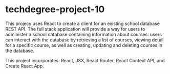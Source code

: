 # techdegree-project-10
This projecy uses React to create a client for an existing school database REST API. The full stack application will provide a way for users to administer a school database containing information about courses: users can interact with the database by retrieving a list of courses, viewing detail for a specific course, as well as creating, updating and deleting courses in the database.

This project incorporates: React, JSX, React Router, React Context API, and Create React App.
